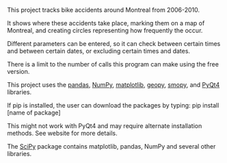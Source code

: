 This project tracks bike accidents around Montreal from 2006-2010. 

It shows where these accidents take place, marking them on a map of Montreal, and creating circles representing how frequently the occur.

Different parameters can be entered, so it can check between certain times and between certain dates, or excluding certain times and dates.

There is a limit to the number of calls this program can make using the free version.

This project uses the [pandas](http://pandas.pydata.org/pandas-docs/stable/install.html), [NumPy](http://www.scipy.org/scipylib/download.html), [matplotlib](http://matplotlib.org/faq/installing_faq.html), [geopy](https://pypi.python.org/pypi/geopy), [smopy](https://pypi.python.org/pypi/smopy), and [PyQt4](http://pyqt.sourceforge.net/Docs/PyQt4/installation.html) libraries.

If pip is installed, the user can download the packages by typing:
pip install [name of package]

This might not work with PyQt4 and may require alternate installation methods. See website for more details.

The [SciPy](https://www.scipy.org/install.html) package contains matplotlib, pandas, NumPy and several other libraries.
